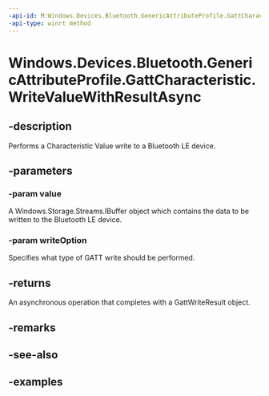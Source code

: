 ```yaml
---
-api-id: M:Windows.Devices.Bluetooth.GenericAttributeProfile.GattCharacteristic.WriteValueWithResultAsync(Windows.Storage.Streams.IBuffer,Windows.Devices.Bluetooth.GenericAttributeProfile.GattWriteOption)
-api-type: winrt method
---
```


<!-- Method syntax.
public IAsyncOperation<GattWriteResult> GattCharacteristic.WriteValueWithResultAsync(IBuffer value, GattWriteOption writeOption)
-->

# Windows.Devices.Bluetooth.GenericAttributeProfile.GattCharacteristic.WriteValueWithResultAsync

## -description
Performs a Characteristic Value write to a Bluetooth LE device.

## -parameters
### -param value
A Windows.Storage.Streams.IBuffer object which contains the data to be written to the Bluetooth LE device.

### -param writeOption
Specifies what type of GATT write should be performed.

## -returns
An asynchronous operation that completes with a GattWriteResult object.

## -remarks

## -see-also

## -examples

